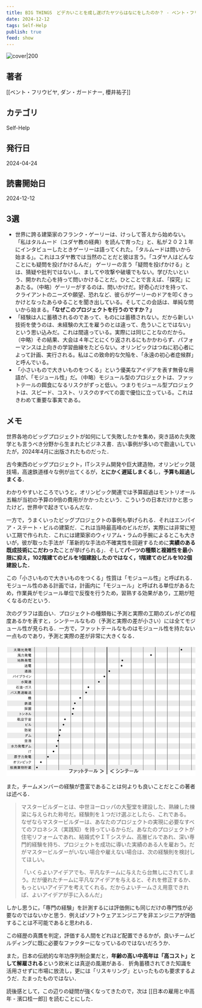 ```yaml
---
title: BIG THINGS　どデカいことを成し遂げたヤツらはなにをしたのか？ - ベント・フリウビヤ, ダン・ガードナー, 櫻井祐子
date: 2024-12-12
tags: Self-Help
publish: true
feed: show
---
```

![cover|200](http://books.google.com/books/content?id=MAIBEQAAQBAJ&printsec=frontcover&img=1&zoom=1&edge=curl&source=gbs_api)
## 著者
[[ベント・フリウビヤ, ダン・ガードナー, 櫻井祐子]]
## カテゴリ
Self-Help
## 発行日
2024-04-24
## 読書開始日
2024-12-12

## 3選
 - 世界に誇る建築家のフランク・ゲーリーは、けっして答えから始めない。「私はタルムード（ユダヤ教の経典）を読んで育った」と、私が２０２１年にインタビューしたときゲーリーは語ってくれた。「タルムードは問いから始まる」。これはユダヤ教では当然のことだと彼は言う。「ユダヤ人はどんなことにも疑問を投げかけるんだ」 ゲーリーの言う「疑問を投げかける」とは、猜疑や批判ではないし、ましてや攻撃や破壊でもない。学びたいという、開かれた心を持って問いかけることだ。ひとことで言えば、「探究」にあたる。（中略）ゲーリーがするのは、問いかけだ。好奇心だけを持って、クライアントのニーズや願望、恐れなど、彼らがゲーリーのドアを叩くきっかけとなったあらゆることを聞き出している。そしてこの会話は、単純な問いから始まる。**「なぜこのプロジェクトを行うのですか？」**
 - 「経験は人に蓄積されるのであって、ものには蓄積されない。だから新しい技術を使うのは、未経験の大工を雇うのとは違って、危ういことではない」という思い込みだ。これは間違っている。実際には同じことなのだから。（中略）その結果、大会は４年ごとにくり返されるにもかかわらず、パフォーマンスは上向きの学習曲線をたどらない。オリンピックはつねに初心者によって計画、実行される。私はこの致命的な欠陥を、「永遠の初心者症候群」と呼んでいる。
 - 「小さいもので大きいものをつくる」という優美なアイデアを表す無骨な用語が、「モジュール性」だ。（中略）モジュール型のプロジェクトは、ファットテールの餌食になるリスクがずっと低い。つまりモジュール型プロジェクトは、スピード、コスト、リスクのすべての面で優位に立っている。これはきわめて重要な事実である。
## メモ
世界各地のビッグプロジェクトが如何にして失敗したかを集め，突き詰めた失敗学とも言うべき分野から生まれたビジネス書．古い事例が多いので勘違いしていたが，2024年4月に出版されたものだった．

古今東西のビッグプロジェクト，ITシステム開発や巨大建造物，オリンピック競技場，高速鉄道様々な例が出てくるが，**とにかく遅延しまくる**し，**予算も超過しまくる**．

わかりやすいところでいうと，オリンピック関連では予算超過はモントリオール五輪が当初の予算の9倍の費用がかかったという．こういうの日本だけかと思ったけど，世界中で起きているんだな．

一方で，うまくいったビッグプロジェクトの事例も挙げられる．それはエンパイア・ステート・ビルの建築だ．これは当時最高峰のビルだが，実際には非常に短い工期で作られた．これには建築家のウィリアム・ラムの手腕によるとこも大きいが，彼が取った手法が「革新的な手法の不確実性を回避するために**実績のある既成技術にこだわった**ことが挙げられる」．そして**パーツの種類と複雑性を最小限に抑え，102階建てのビルを1個建設したのではなく，1階建てのビルを102個建設した．**

この「小さいもので大きいものをつくる」性質は「モジュール性」と呼ばれる．
モジュール性のある計画では，計画内に「モジュール」と呼ばれる単位があるため，作業員がモジュール単位で反復を行うため，習熟する効果があり，工期が短くなるのだという．

次のグラフは面白い．プロジェクトの種類毎に予測と実際の工期のズレがどの程度あるかを表すと，シンテールなもの（予測と実際の差が小さい）には全てモジュール性が見られる．一方で，ファットテールなものはモジュール性を持たない一点ものであり，予測と実際の差が非常に大きくなる．

![](../../assets/img/Public/20241212172858673.jpg)

また，チームメンバーの経験が豊富であることは何よりも良いことだとこの著者は述べる．

> マスタービルダーとは、中世ヨーロッパの大聖堂を建設した、熟練した棟梁に与えられた称号だ。経験則を１つだけ選ぶとしたら、これである。 なぜならマスタービルダーは、あなたのプロジェクトの実現に必要なすべてのフロネシス（実践知）を持っているからだ。あなたのプロジェクトが住宅リフォームであれ、結婚式やＩＴシステム、高層ビルであれ、深い専門的経験を持ち、プロジェクトを成功に導いた実績のある人を雇おう。だがマスタービルダーがいない場合や雇えない場合は、次の経験則を検討してほしい。
> 
>「いくらよいアイデアでも、平凡なチームに与えたら台無しにされてしまう。だが優れたチームに平凡なアイデアを与えると、それを修正するか、もっといいアイデアを考えてくれる。だからよいチームさえ用意できれば、よいアイデアが手に入るんだ」

しかし思うに，「専門の経験」を計測するには評価側にも同じだけの専門性が必要なのではないかと思う．例えばソフトウェアエンジニアを非エンジニアが評価することは不可能であると思われる．

この経歴の真贋を判定，評価する人間をどれほど配置できるかが，良いチームビルディングに既に必要なファクターになっているのではないだろうか．

また，日本の伝統的な年功序列制企業だと，**年齢の高い中高年は「高コスト」として解雇される**という欧米とは真逆の風潮がある．
折角蓄積されてきた知識を活用させずに市場に放流し，更には「リスキリング」といったものも要求するようだ．たまったものではない．

読後感として，この辺りの疑問が強くなってきたので，次は [[日本の雇用と中高年 - 濱口桂一郎]] を読むことにした．